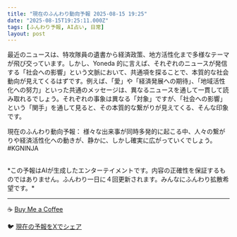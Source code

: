 ```yaml
---
title: "現在のふんわり動向予報 2025-08-15 19:25"
date: "2025-08-15T19:25:11.000Z"
tags: [ふんわり予報, AI占い, 日常]
layout: post
---
```


最近のニュースは、特攻隊員の遺書から経済政策、地方活性化まで多様なテーマが飛び交っています。しかし、Yoneda 的に言えば、それぞれのニュースが発信する「社会への影響」という文脈において、共通項を探ることで、本質的な社会動向が見えてくるはずです。例えば、「愛」や「経済発展への期待」、「地域活性化への努力」といった共通のメッセージは、異なるニュースを通して一貫して読み取れるでしょう。それぞれの事象は異なる「対象」ですが、「社会への影響」という「関手」を通して見ると、その本質的な繋がりが見えてくる、そんな印象です。


現在のふんわり動向予報：
様々な出来事が同時多発的に起こる中、人々の繋がりや経済活性化への動きが、静かに、しかし確実に広がっていくでしょう。#KGNINJA

<br>
*この予報はAIが生成したエンターテイメントです。内容の正確性を保証するものではありません。ふんわり一日に４回更新されます。みんなにふんわり拡散希望です。*

---
☕️ [Buy Me a Coffee](https://www.buymeacoffee.com/kgninja)

🐦 [現在の予報をXでシェア](https://twitter.com/intent/tweet?text=%E7%8F%BE%E5%9C%A8%E3%81%AE%E3%81%B5%E3%82%93%E3%82%8F%E3%82%8A%E4%BA%88%E5%A0%B1%3A%20%E3%80%8C%E6%9C%80%E8%BF%91%E3%81%AE%E3%83%8B%E3%83%A5%E3%83%BC%E3%82%B9%E3%81%AF%E3%80%81%E7%89%B9%E6%94%BB%E9%9A%8A%E5%93%A1%E3%81%AE%E9%81%BA%E6%9B%B8%E3%81%8B%E3%82%89%E7%B5%8C%E6%B8%88%E6%94%BF%E7%AD%96%E3%80%81%E5%9C%B0%E6%96%B9%E6%B4%BB%E6%80%A7%E5%8C%96%E3%81%BE%E3%81%A7%E5%A4%9A%E6%A7%98%E3%81%AA%E3%83%86%E3%83%BC%E3%83%9E%E3%81%8C%E9%A3%9B%E3%81%B3%E4%BA%A4%E3%81%A3%E3%81%A6%E3%81%84%E3%81%BE%E3%81%99%E3%80%82%E3%80%8D%23KGNINJA%20%E7%B6%9A%E3%81%8D%E3%81%AF%E3%83%96%E3%83%AD%E3%82%B0%E3%81%A7%EF%BC%81%F0%9F%91%87&url=https%3A%2F%2Fkg-ninja.github.io%2FFunwariyoso%2F)
